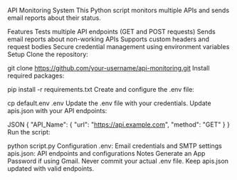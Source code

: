 API Monitoring System
This Python script monitors multiple APIs and sends email reports about their status.

Features
Tests multiple API endpoints (GET and POST requests)
Sends email reports about non-working APIs
Supports custom headers and request bodies
Secure credential management using environment variables
Setup
Clone the repository:

git clone https://github.com/your-username/api-monitoring.git
Install required packages:

pip install -r requirements.txt
Create and configure the .env file:

cp default.env .env
Update the .env file with your credentials.
Update apis.json with your API endpoints:

JSON
{
    "API_Name": {
        "url": "https://api.example.com",
        "method": "GET"
    }
}
Run the script:

python script.py
Configuration
.env: Email credentials and SMTP settings
apis.json: API endpoints and configurations
Notes
Generate an App Password if using Gmail.
Never commit your actual .env file.
Keep apis.json updated with valid endpoints.
